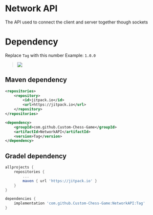 # Network API
The API used to connect the client and server together though sockets

# Dependency

Replace `Tag` with this number
Example: `1.0.0`
> [![](https://jitpack.io/v/Custom-Chess-Game/NetworkAPI.svg)](https://jitpack.io/#Custom-Chess-Game/NetworkAPI)

## Maven dependency
```xml
<repositories>
    <repository>
        <id>jitpack.io</id>
        <url>https://jitpack.io</url>
    </repository>
</repositories>
```
```xml
<dependency>
    <groupId>com.github.Custom-Chess-Game</groupId>
    <artifactId>NetworkAPI</artifactId>
    <version>Tag</version>
</dependency>
```

## Gradel dependency
```gradle
allprojects {
    repositories {
        ...
        maven { url 'https://jitpack.io' }
    }
}
```
```gradle
dependencies {
    implementation 'com.github.Custom-Chess-Game:NetworkAPI:Tag'
}
```
